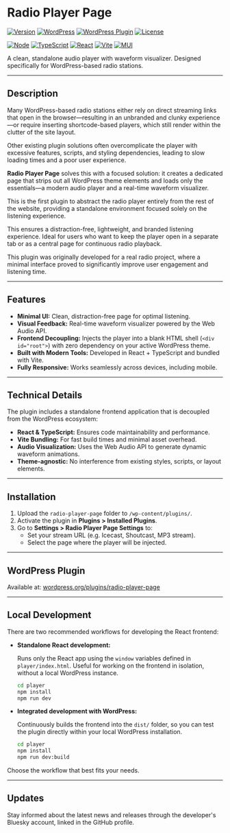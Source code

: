 # Radio Player Page

[![Version](https://img.shields.io/badge/version-1.0.5-blue.svg)](https://github.com/sjimhdez/radio-player-page)
[![WordPress](https://img.shields.io/badge/WordPress-5.0%2B-blue)](https://wordpress.org/plugins/radio-player-page/)
[![WordPress Plugin](https://img.shields.io/wordpress/plugin/v/radio-player-page.svg)](https://wordpress.org/plugins/radio-player-page/)
[![License](https://img.shields.io/badge/license-GPLv2-blue.svg)](https://www.gnu.org/licenses/gpl-2.0.html)

[![Node](https://img.shields.io/badge/node-20.x-blue.svg)](https://nodejs.org/)
[![TypeScript](https://img.shields.io/badge/typescript-5.8.3-blue.svg)](https://www.typescriptlang.org/)
[![React](https://img.shields.io/badge/react-19.1.0-blue.svg)](https://reactjs.org/)
[![Vite](https://img.shields.io/badge/vite-6.3.5-blue.svg)](https://vitejs.dev/)
[![MUI](https://img.shields.io/badge/MUI-7.1.1-blue.svg)](https://mui.com/)

A clean, standalone audio player with waveform visualizer. Designed specifically for WordPress-based radio stations.

---

## Description

Many WordPress-based radio stations either rely on direct streaming links that open in the browser—resulting in an unbranded and clunky experience—or require inserting shortcode-based players, which still render within the clutter of the site layout.

Other existing plugin solutions often overcomplicate the player with excessive features, scripts, and styling dependencies, leading to slow loading times and a poor user experience.

**Radio Player Page** solves this with a focused solution: it creates a dedicated page that strips out all WordPress theme elements and loads only the essentials—a modern audio player and a real-time waveform visualizer.

This is the first plugin to abstract the radio player entirely from the rest of the website, providing a standalone environment focused solely on the listening experience.

This ensures a distraction-free, lightweight, and branded listening experience. Ideal for users who want to keep the player open in a separate tab or as a central page for continuous radio playback.

This plugin was originally developed for a real radio project, where a minimal interface proved to significantly improve user engagement and listening time.

---

## Features

- **Minimal UI:** Clean, distraction-free page for optimal listening.
- **Visual Feedback:** Real-time waveform visualizer powered by the Web Audio API.
- **Frontend Decoupling:** Injects the player into a blank HTML shell (`<div id="root">`) with zero dependency on your active WordPress theme.
- **Built with Modern Tools:** Developed in React + TypeScript and bundled with Vite.
- **Fully Responsive:** Works seamlessly across devices, including mobile.

---

## Technical Details

The plugin includes a standalone frontend application that is decoupled from the WordPress ecosystem:

- **React & TypeScript:** Ensures code maintainability and performance.
- **Vite Bundling:** For fast build times and minimal asset overhead.
- **Audio Visualization:** Uses the Web Audio API to generate dynamic waveform animations.
- **Theme-agnostic:** No interference from existing styles, scripts, or layout elements.

---

## Installation

1. Upload the `radio-player-page` folder to `/wp-content/plugins/`.
2. Activate the plugin in **Plugins > Installed Plugins**.
3. Go to **Settings > Radio Player Page Settings** to:
   - Set your stream URL (e.g. Icecast, Shoutcast, MP3 stream).
   - Select the page where the player will be injected.

---

## WordPress Plugin

Available at: [wordpress.org/plugins/radio-player-page](https://wordpress.org/plugins/radio-player-page)

---

## Local Development

There are two recommended workflows for developing the React frontend:

- **Standalone React development:**

  Runs only the React app using the `window` variables defined in `player/index.html`. Useful for working on the frontend in isolation, without a local WordPress instance.

  ```bash
  cd player
  npm install
  npm run dev
  ```

- **Integrated development with WordPress:**

  Continuously builds the frontend into the `dist/` folder, so you can test the plugin directly within your local WordPress installation.

  ```bash
  cd player
  npm install
  npm run dev:build
  ```

Choose the workflow that best fits your needs.

---

## Updates

Stay informed about the latest news and releases through the developer's Bluesky account, linked in the GitHub profile.

